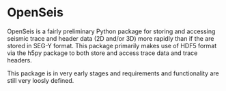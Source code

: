 # OpenSeis

OpenSeis is a fairly preliminary Python package for storing and accessing seismic trace and header data (2D and/or 3D) more rapidly than if the are stored in SEG-Y format. This package primarily makes use of HDF5 format via the h5py package to both store and access trace data and trace headers.

This package is in very early stages and requirements and functionality are still very loosly defined.

